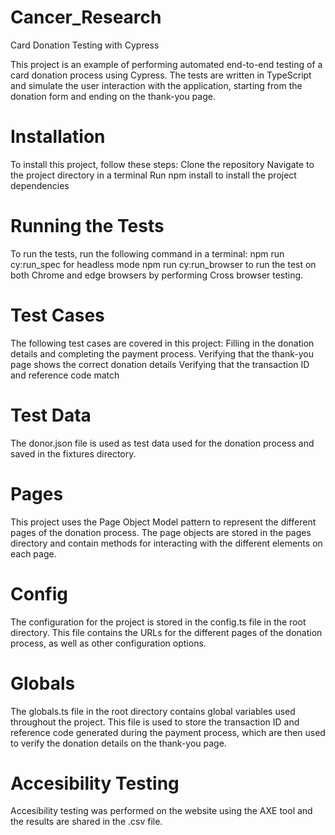 # Cancer_Research
 
Card Donation Testing with Cypress

This project is an example of performing automated end-to-end testing of a card donation process using Cypress. The tests are written in TypeScript and simulate the user interaction with the application, starting from the donation form and ending on the thank-you page.

# Installation 
To install this project, follow these steps:
Clone the repository 
Navigate to the project directory in a terminal 
Run npm install to install the project dependencies

# Running the Tests 
To run the tests, run the following command in a terminal: 
npm run cy:run_spec for headless mode 
npm run cy:run_browser to run the test on both Chrome and edge browsers by performing Cross browser testing.

# Test Cases 

The following test cases are covered in this project:
Filling in the donation details and completing the payment process.
Verifying that the thank-you page shows the correct donation details 
Verifying that the transaction ID and reference code match

# Test Data 

The donor.json file is used as test data used for the donation process and saved in the fixtures directory.

# Pages 
This project uses the Page Object Model pattern to represent the different pages of the donation process. The page objects are stored in the pages directory and contain methods for interacting with the different elements on each page.

# Config 
The configuration for the project is stored in the config.ts file in the root directory. This file contains the URLs for the different pages of the donation process, as well as other configuration options.

# Globals 
The globals.ts file in the root directory contains global variables used throughout the project. This file is used to store the transaction ID and reference code generated during the payment process, which are then used to verify the donation details on the thank-you page.

# Accesibility Testing

Accesibility testing was performed on the website using the AXE tool and the results are shared in the .csv file.
